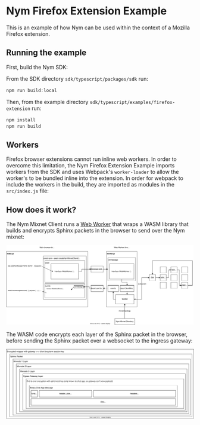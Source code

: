 # Nym Firefox Extension Example

This is an example of how Nym can be used within the context of a Mozilla Firefox extension.

## Running the example

First, build the Nym SDK:

From the SDK directory `sdk/typescript/packages/sdk` run:

```js
npm run build:local
```

Then, from the example directory `sdk/typescript/examples/firefox-extension` run:

```js
npm install
npm run build
```

## Workers

Firefox browser extensions cannot run inline web workers. In order to overcome this limitation, the Nym Firefox Extension Example imports workers from the SDK and uses Webpack's `worker-loader` to allow the worker's to be bundled inline into the extension. In order for webpack to include the workers in the build, they are imported as modules in the `src/index.js` file:

## How does it work?

The Nym Mixnet Client runs a [Web Worker](https://developer.mozilla.org/en-US/docs/Web/API/Web_Workers_API) that wraps
a WASM library that builds and encrypts Sphinx packets in the browser to send over the Nym mixnet:

![Sphinx packet](../docs/worker.svg)

The WASM code encrypts each layer of the Sphinx packet in the browser, before sending the Sphinx packet over a websocket to the ingress gateway:

![Sphinx packet](../docs/sphinx.svg)
